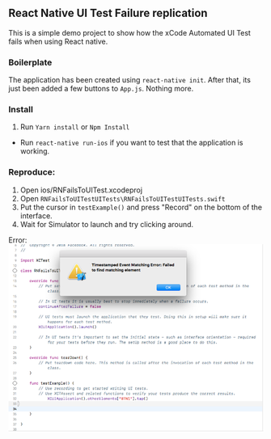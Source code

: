 ## React Native UI Test Failure replication
This is a simple demo project to show how the xCode Automated UI Test fails when using React native. 

### Boilerplate
The application has been created using `react-native init`. 
After that, its just been added a few buttons to `App.js`. Nothing more. 

### Install
1) Run `Yarn install` or `Npm Install`
- Run `react-native run-ios` if you want to test that the application is working. 

### Reproduce: 
1) Open ios/RNFailsToUITest.xcodeproj
2) Open `RNFailsToUITestUITests\RNFailsToUITestUITests.swift`
3) Put the cursor in `testExample()` and press "Record" on the bottom of the interface. 
4) Wait for Simulator to launch and try clicking around. 

Error: 
<img src="Screenshot.png" />